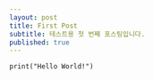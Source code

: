 ```yaml
---
layout: post
title: First Post
subtitle: 테스트용 첫 번째 포스팅입니다.
published: true
---
```


```
print("Hello World!")
```
